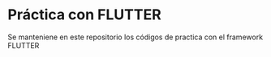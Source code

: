 # Práctica con FLUTTER

Se manteniene en este repositorio los códigos de practica con el framework FLUTTER
